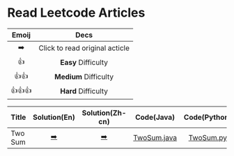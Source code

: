 # Read Leetcode Articles

Emoij|Decs
:--:|:--:
:arrow_right:|Click to read original acticle
:+1:|**Easy** Difficulty
:+1::+1:|**Medium** Difficulty
:+1::+1::+1:|**Hard** Difficulty


Title|Solution(En)|Solution(Zh-cn)|Code(Java)|Code(Python)|Difficulty
--|:--:|:--:|:--:|:--:|--
Two Sum|[:arrow_right:](https://leetcode.com/articles/two-sum/)|[:arrow_right:](https://leetcode-cn.com/articles/two-sum/)|[TwoSum.java](./tow_sum/TwoSum.java)|[TwoSum.py](./tow_sum/TwoSum.py)|:+1:
